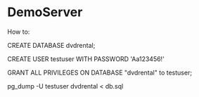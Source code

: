 # DemoServer
 How to:

CREATE DATABASE dvdrental;

CREATE USER testuser WITH PASSWORD 'Aa123456!'

GRANT ALL PRIVILEGES ON DATABASE "dvdrental" to testuser;

pg_dump -U testuser dvdrental < db.sql
